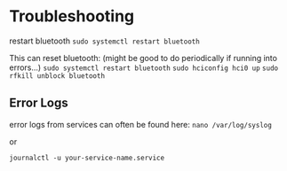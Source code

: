 # Troubleshooting

restart bluetooth `sudo systemctl restart bluetooth`


This can reset bluetooth: (might be good to do periodically if running into errors...)
`sudo systemctl restart bluetooth`
`sudo hciconfig hci0 up`
`sudo rfkill unblock bluetooth`

## Error Logs

error logs from services can often be found here: `nano /var/log/syslog`

or 

`journalctl -u your-service-name.service`